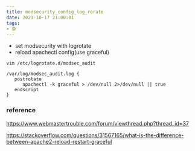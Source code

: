 ```yaml
---
title: modsecurity_config_log_rorate
date: 2023-10-17 21:00:01
tags:
- 杂 
---
```



- set modsecurity with logrotate
- reload apachectl config(use graceful)

<!--more-->
```
vim /etc/logrotate.d/modsec_audit

/var/log/modsec_audit.log {
   postrotate 
      apachectl -k graceful > /dev/null 2>/dev/null || true
   endscript
}
```

### reference


https://www.webmastertrouble.com/forum/viewthread.php?thread_id=37

https://stackoverflow.com/questions/31567165/what-is-the-difference-between-apache2-reload-restart-graceful
